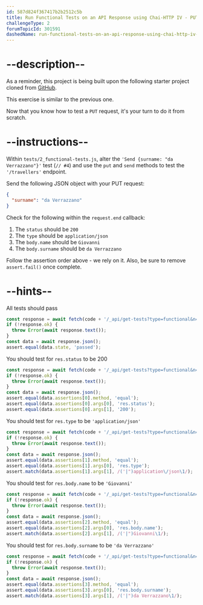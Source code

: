 ```yaml
---
id: 587d824f367417b2b2512c5b
title: Run Functional Tests on an API Response using Chai-HTTP IV - PUT method
challengeType: 2
forumTopicId: 301591
dashedName: run-functional-tests-on-an-api-response-using-chai-http-iv---put-method
---
```


# --description--

As a reminder, this project is being built upon the following starter project cloned from <a href="https://github.com/freeCodeCamp/boilerplate-mochachai/" target="_blank" rel="noopener noreferrer nofollow">GitHub</a>.

This exercise is similar to the previous one.

Now that you know how to test a `PUT` request, it's your turn to do it from scratch.

# --instructions--

Within `tests/2_functional-tests.js`, alter the `'Send {surname: "da Verrazzano"}'` test (`// #4`) and use the `put` and `send` methods to test the  `'/travellers'` endpoint.

Send the following JSON object with your PUT request:

```json
{
  "surname": "da Verrazzano"
}
```

Check for the following within the `request.end` callback:

1.  The `status` should be `200`
2.  The `type` should be `application/json`
3.  The `body.name` should be `Giovanni`
4.  The `body.surname` should be `da Verrazzano`

Follow the assertion order above - we rely on it. Also, be sure to remove `assert.fail()` once complete.

# --hints--

All tests should pass

```js
const response = await fetch(code + '/_api/get-tests?type=functional&n=3');
if (!response.ok) {
  throw Error(await response.text());
}
const data = await response.json();
assert.equal(data.state, 'passed');
```

You should test for `res.status` to be 200

```js
const response = await fetch(code + '/_api/get-tests?type=functional&n=3');
if (!response.ok) {
  throw Error(await response.text());
}
const data = await response.json();
assert.equal(data.assertions[0].method, 'equal');
assert.equal(data.assertions[0].args[0], 'res.status');
assert.equal(data.assertions[0].args[1], '200');
```

You should test for `res.type` to be `'application/json'`

```js
const response = await fetch(code + '/_api/get-tests?type=functional&n=3');
if (!response.ok) {
  throw Error(await response.text());
}
const data = await response.json();
assert.equal(data.assertions[1].method, 'equal');
assert.equal(data.assertions[1].args[0], 'res.type');
assert.match(data.assertions[1].args[1], /('|")application\/json\1/);
```

You should test for `res.body.name` to be `'Giovanni'`

```js
const response = await fetch(code + '/_api/get-tests?type=functional&n=3');
if (!response.ok) {
  throw Error(await response.text());
}
const data = await response.json();
assert.equal(data.assertions[2].method, 'equal');
assert.equal(data.assertions[2].args[0], 'res.body.name');
assert.match(data.assertions[2].args[1], /('|")Giovanni\1/);
```

You should test for `res.body.surname` to be `'da Verrazzano'`

```js
const response = await fetch(code + '/_api/get-tests?type=functional&n=3');
if (!response.ok) {
  throw Error(await response.text());
}
const data = await response.json();
assert.equal(data.assertions[3].method, 'equal');
assert.equal(data.assertions[3].args[0], 'res.body.surname');
assert.match(data.assertions[3].args[1], /('|")da Verrazzano\1/);
```

